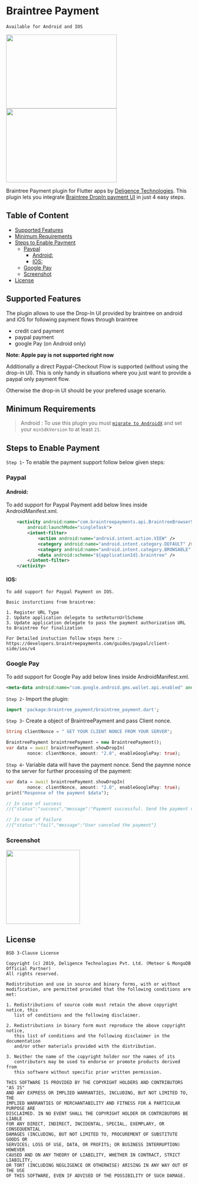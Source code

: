 # Braintree Payment
    
    Available for Android and IOS


<img src="https://apps.oscommerce.com/public/sites/Apps/schokoladenseite/0/0o/0oEmU-NcKOp.png" width="300" height="200"> <img src="https://media.licdn.com/dms/image/C4D0BAQH109445BY2gA/company-logo_200_200/0?e=2159024400&v=beta&t=dbU_2Y_ULhxJ1a2Q3mBmCKNbgVeqPjcL_g5CKsmy4CY" width="300" height="200">


Braintree Payment plugin for Flutter apps by [Deligence Technologies]("https://www.deligence.com/"). This plugin lets you integrate [Braintree DropIn payment UI]("https://developers.braintreepayments.com/guides/drop-in/overview") in just 4 easy steps.

## Table of Content
  * [Supported Features](#supported-features)
  * [Minimum Requirements](#minimum-requirements)
  * [Steps to Enable Payment](#steps-to-enable-payment)
    + [Paypal](#paypal)
      - [Android:](#android-)
      - [IOS:](#ios-)
    + [Google Pay](#google-pay)
    + [Screenshot](#screenshot)
  * [License](#license)

## Supported Features
The plugin allows to use the Drop-In UI provided by braintree on android and iOS for following payment flows through braintree
- credit card payment 
- paypal payment 
- google Pay (on Android only)

**Note: Apple pay is not supported right now**

Additionally a direct Paypal-Checkout Flow is supported (without using the drop-in UI). This is only handy in situations where you just want to provide a paypal only payment flow. 

Otherwise the drop-in UI should be your prefered usage scenario. 


## Minimum Requirements

> Android :  To use this plugin you must [`migrate to AndroidX`](`https://flutter.dev/docs/development/packages-and-plugins/androidx-compatibility`) and set your `minSdkVersion` to at least `21`.


## Steps to Enable Payment
`Step 1`- To enable the payment support follow below given steps:

### Paypal


#### Android:
To add support for Paypal Payment add below lines inside AndroidManifest.xml.
```xml    
    <activity android:name="com.braintreepayments.api.BraintreeBrowserSwitchActivity"
        android:launchMode="singleTask">
        <intent-filter>
            <action android:name="android.intent.action.VIEW" />
            <category android:name="android.intent.category.DEFAULT" />
            <category android:name="android.intent.category.BROWSABLE" />
            <data android:scheme="${applicationId}.braintree" />
        </intent-filter>
    </activity>
```


#### IOS:

    To add support for Paypal Payment on IOS. 

    Basic insturctions from braintree:

    1. Register URL Type
    2. Update application delegate to setReturnUrlScheme
    3. Update application delegate to pass the payment authorization URL to Braintree for finalization

    For Detailed instuction follow steps here :- https://developers.braintreepayments.com/guides/paypal/client-side/ios/v4



### Google Pay
To add support for Google Pay add below lines inside AndroidManifest.xml.
```xml
<meta-data android:name="com.google.android.gms.wallet.api.enabled" android:value="true"/>
```

`Step 2`- Import the plugin:
```dart
import 'package:braintree_payment/braintree_payment.dart';
```

`Step 3`- Create a object of BraintreePayment and pass Client nonce.

```dart
String clientNonce = " GET YOUR CLIENT NONCE FROM YOUR SERVER";

BraintreePayment braintreePayment = new BraintreePayment();
var data = await braintreePayment.showDropIn(
        nonce: clientNonce, amount: "2.0", enableGooglePay: true);
```

`Step 4`- Variable data will have the payment nonce. Send the paymne nonce to the server for further processing of the payment:
```dart
var data = await braintreePayment.showDropIn(
        nonce: clientNonce, amount: "2.0", enableGooglePay: true);
print("Response of the payment $data");

// In case of success
//{"status":"success","message":"Payment successful. Send the payment nonce to the server for the further processing.":"paymentNonce":"jdsfhedbyq772_34dfsf"}

// In case of Failure
//{"status":"fail","message":"User canceled the payment"}
```

### Screenshot
<img src="https://drive.google.com/uc?authuser=0&id=1ZN0057InSjNATdlJBVt-0kmMXZ72DZLU&export=download" width="200">


## License

    BSD 3-Clause License

    Copyright (c) 2019, Deligence Technologies Pvt. Ltd. (Meteor & MongoDB Official Partner)
    All rights reserved.

    Redistribution and use in source and binary forms, with or without
    modification, are permitted provided that the following conditions are met:

    1. Redistributions of source code must retain the above copyright notice, this
       list of conditions and the following disclaimer.

    2. Redistributions in binary form must reproduce the above copyright notice,
       this list of conditions and the following disclaimer in the documentation
       and/or other materials provided with the distribution.

    3. Neither the name of the copyright holder nor the names of its
       contributors may be used to endorse or promote products derived from
       this software without specific prior written permission.

    THIS SOFTWARE IS PROVIDED BY THE COPYRIGHT HOLDERS AND CONTRIBUTORS "AS IS"
    AND ANY EXPRESS OR IMPLIED WARRANTIES, INCLUDING, BUT NOT LIMITED TO, THE
    IMPLIED WARRANTIES OF MERCHANTABILITY AND FITNESS FOR A PARTICULAR PURPOSE ARE
    DISCLAIMED. IN NO EVENT SHALL THE COPYRIGHT HOLDER OR CONTRIBUTORS BE LIABLE
    FOR ANY DIRECT, INDIRECT, INCIDENTAL, SPECIAL, EXEMPLARY, OR CONSEQUENTIAL
    DAMAGES (INCLUDING, BUT NOT LIMITED TO, PROCUREMENT OF SUBSTITUTE GOODS OR
    SERVICES; LOSS OF USE, DATA, OR PROFITS; OR BUSINESS INTERRUPTION) HOWEVER
    CAUSED AND ON ANY THEORY OF LIABILITY, WHETHER IN CONTRACT, STRICT LIABILITY,
    OR TORT (INCLUDING NEGLIGENCE OR OTHERWISE) ARISING IN ANY WAY OUT OF THE USE
    OF THIS SOFTWARE, EVEN IF ADVISED OF THE POSSIBILITY OF SUCH DAMAGE.
